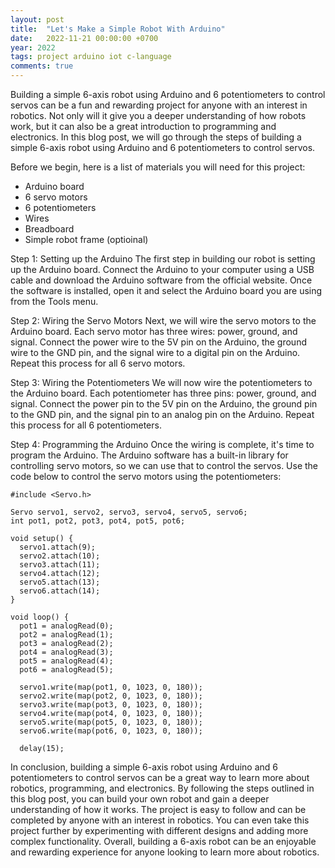 ```yaml
---
layout: post
title:  "Let's Make a Simple Robot With Arduino"
date:   2022-11-21 00:00:00 +0700
year: 2022
tags: project arduino iot c-language
comments: true
---
```


Building a simple 6-axis robot using Arduino and 6 potentiometers to control servos can be a fun and rewarding project for anyone with an interest in robotics. Not only will it give you a deeper understanding of how robots work, but it can also be a great introduction to programming and electronics. In this blog post, we will go through the steps of building a simple 6-axis robot using Arduino and 6 potentiometers to control servos.

Before we begin, here is a list of materials you will need for this project:

* Arduino board
* 6 servo motors
* 6 potentiometers
* Wires
* Breadboard
* Simple robot frame (optioinal)

Step 1: Setting up the Arduino
The first step in building our robot is setting up the Arduino board. Connect the Arduino to your computer using a USB cable and download the Arduino software from the official website. Once the software is installed, open it and select the Arduino board you are using from the Tools menu.

Step 2: Wiring the Servo Motors
Next, we will wire the servo motors to the Arduino board. Each servo motor has three wires: power, ground, and signal. Connect the power wire to the 5V pin on the Arduino, the ground wire to the GND pin, and the signal wire to a digital pin on the Arduino. Repeat this process for all 6 servo motors.

Step 3: Wiring the Potentiometers
We will now wire the potentiometers to the Arduino board. Each potentiometer has three pins: power, ground, and signal. Connect the power pin to the 5V pin on the Arduino, the ground pin to the GND pin, and the signal pin to an analog pin on the Arduino. Repeat this process for all 6 potentiometers.

Step 4: Programming the Arduino
Once the wiring is complete, it's time to program the Arduino. The Arduino software has a built-in library for controlling servo motors, so we can use that to control the servos. Use the code below to control the servo motors using the potentiometers:

```arduino
#include <Servo.h>

Servo servo1, servo2, servo3, servo4, servo5, servo6;
int pot1, pot2, pot3, pot4, pot5, pot6;

void setup() {
  servo1.attach(9);
  servo2.attach(10);
  servo3.attach(11);
  servo4.attach(12);
  servo5.attach(13);
  servo6.attach(14);
}

void loop() {
  pot1 = analogRead(0);
  pot2 = analogRead(1);
  pot3 = analogRead(2);
  pot4 = analogRead(3);
  pot5 = analogRead(4);
  pot6 = analogRead(5);

  servo1.write(map(pot1, 0, 1023, 0, 180));
  servo2.write(map(pot2, 0, 1023, 0, 180));
  servo3.write(map(pot3, 0, 1023, 0, 180));
  servo4.write(map(pot4, 0, 1023, 0, 180));
  servo5.write(map(pot5, 0, 1023, 0, 180));
  servo6.write(map(pot6, 0, 1023, 0, 180));

  delay(15);
```

In conclusion, building a simple 6-axis robot using Arduino and 6 potentiometers to control servos can be a great way to learn more about robotics, programming, and electronics. By following the steps outlined in this blog post, you can build your own robot and gain a deeper understanding of how it works. The project is easy to follow and can be completed by anyone with an interest in robotics. You can even take this project further by experimenting with different designs and adding more complex functionality. Overall, building a 6-axis robot can be an enjoyable and rewarding experience for anyone looking to learn more about robotics.
